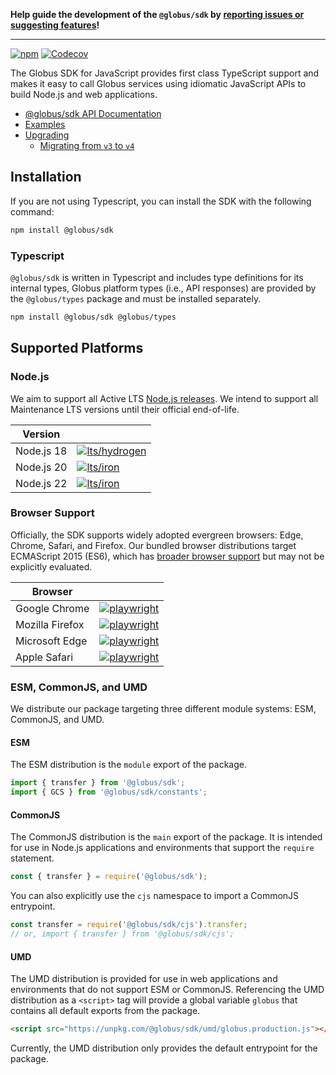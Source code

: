 **Help guide the development of the `@globus/sdk` by [reporting issues or suggesting features](https://github.com/globus/globus-sdk-javascript/issues/new/choose)!**

---

[![npm](https://img.shields.io/npm/v/@globus/sdk?style=flat-square&logo=npm&color=000&label)](https://www.npmjs.com/package/@globus/sdk) [![Codecov](https://img.shields.io/codecov/c/gh/globus/globus-sdk-javascript?style=flat-square&logo=codecov)](https://app.codecov.io/gh/globus/globus-sdk-javascript)

The Globus SDK for JavaScript provides first class TypeScript support and makes it easy to call Globus services using idiomatic JavaScript APIs to build Node.js and web applications.

- [@globus/sdk API Documentation](https://globus.github.io/globus-sdk-javascript/)
- [Examples](https://github.com/globus/globus-sdk-javascript/blob/main/examples/README.md)
- [Upgrading](https://github.com/globus/globus-sdk-javascript/blob/main/UPGRADING.md)
  - [Migrating from `v3` to `v4`](https://github.com/globus/globus-sdk-javascript/blob/main/UPGRADING.md#migrating-from-v3-to-v4)

## Installation

If you are not using Typescript, you can install the SDK with the following command:

```sh
npm install @globus/sdk
```

### Typescript

`@globus/sdk` is written in Typescript and includes type definitions for its internal types, Globus platform types (i.e., API responses) are provided by the `@globus/types` package and must be installed separately.

```sh
npm install @globus/sdk @globus/types
```

## Supported Platforms

### Node.js

We aim to support all Active LTS [Node.js releases](https://nodejs.org/en/about/previous-releases). We intend to support all Maintenance LTS versions until their official end-of-life.

| Version    |                                                                                                                                                                                                                 |
| ---------- | --------------------------------------------------------------------------------------------------------------------------------------------------------------------------------------------------------------- |
| Node.js 18 | [![lts/hydrogen](https://img.shields.io/github/actions/workflow/status/globus/globus-sdk-javascript/ci.yml?style=flat-square&label=)](https://github.com/globus/globus-sdk-javascript/actions/workflows/ci.yml) |
| Node.js 20 | [![lts/iron](https://img.shields.io/github/actions/workflow/status/globus/globus-sdk-javascript/ci.yml?style=flat-square&label=)](https://github.com/globus/globus-sdk-javascript/actions/workflows/ci.yml)     |
| Node.js 22 | [![lts/iron](https://img.shields.io/github/actions/workflow/status/globus/globus-sdk-javascript/ci.yml?style=flat-square&label=)](https://github.com/globus/globus-sdk-javascript/actions/workflows/ci.yml)     |

### Browser Support

Officially, the SDK supports widely adopted evergreen browsers: Edge, Chrome, Safari, and Firefox. Our bundled browser distributions target ECMAScript 2015 (ES6), which has [broader browser support](https://caniuse.com/es6) but may not be explicitly evaluated.

| Browser         |                                                                                                                                                                                                                               |
| --------------- | ----------------------------------------------------------------------------------------------------------------------------------------------------------------------------------------------------------------------------- |
| Google Chrome   | [![playwright](https://img.shields.io/github/actions/workflow/status/globus/globus-sdk-javascript/playwright.yml?style=flat-square&label=)](https://github.com/globus/globus-sdk-javascript/actions/workflows/playwright.yml) |
| Mozilla Firefox | [![playwright](https://img.shields.io/github/actions/workflow/status/globus/globus-sdk-javascript/playwright.yml?style=flat-square&label=)](https://github.com/globus/globus-sdk-javascript/actions/workflows/playwright.yml) |
| Microsoft Edge  | [![playwright](https://img.shields.io/github/actions/workflow/status/globus/globus-sdk-javascript/playwright.yml?style=flat-square&label=)](https://github.com/globus/globus-sdk-javascript/actions/workflows/playwright.yml) |
| Apple Safari    | [![playwright](https://img.shields.io/github/actions/workflow/status/globus/globus-sdk-javascript/playwright.yml?style=flat-square&label=)](https://github.com/globus/globus-sdk-javascript/actions/workflows/playwright.yml) |

### ESM, CommonJS, and UMD

We distribute our package targeting three different module systems: ESM, CommonJS, and UMD.

#### ESM

The ESM distribution is the `module` export of the package.

```js
import { transfer } from '@globus/sdk';
import { GCS } from '@globus/sdk/constants';
```

#### CommonJS

The CommonJS distribution is the `main` export of the package. It is intended for use in Node.js applications and environments that support the `require` statement.

```js
const { transfer } = require('@globus/sdk');
```

You can also explicitly use the `cjs` namespace to import a CommonJS entrypoint.

```js
const transfer = require('@globus/sdk/cjs').transfer;
// or, import { transfer } from '@globus/sdk/cjs';
```

#### UMD

The UMD distribution is provided for use in web applications and environments that do not support ESM or CommonJS. Referencing the UMD distribution as a `<script>` tag will provide a global variable `globus` that contains all default exports from the package.

```html
<script src="https://unpkg.com/@globus/sdk/umd/globus.production.js"></script>
```

Currently, the UMD distribution only provides the default entrypoint for the package.
